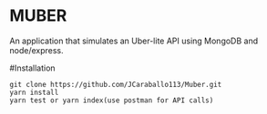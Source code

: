 # MUBER
An application that simulates an Uber-lite API using MongoDB and node/express.

#Installation
```
git clone https://github.com/JCaraballo113/Muber.git
yarn install
yarn test or yarn index(use postman for API calls)
```